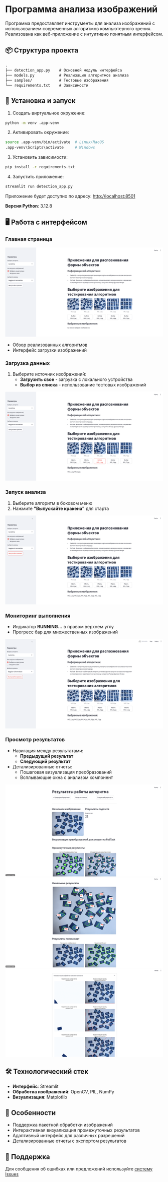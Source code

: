 # Программа анализа изображений

Программа предоставляет инструменты для анализа изображений с использованием современных алгоритмов компьютерного зрения. Реализована как веб-приложение с интуитивно понятным интерфейсом.

## 📦 Структура проекта

```
.
├── detection_app.py    # Основной модуль интерфейса
├── models.py           # Реализация алгоритмов анализа
├── samples/            # Тестовые изображения
└── requirements.txt    # Зависимости
```

## 🚀 Установка и запуск

1. Создать виртуальное окружение:
```bash
python -m venv .app-venv
```

2. Активировать окружение:
```bash
source .app-venv/bin/activate  # Linux/MacOS
.app-venv\Scripts\activate     # Windows
```

3. Установить зависимости:
```bash
pip install -r requirements.txt
```

4. Запустить приложение:
```bash
streamlit run detection_app.py
```

Приложение будет доступно по адресу: [http://localhost:8501](http://localhost:8501)

**Версия Python**: 3.12.8

## 🖥️ Работа с интерфейсом

### Главная страница
![Главная страница](images/title_page.png)

- Обзор реализованных алгоритмов
- Интерфейс загрузки изображений

### Загрузка данных
1. Выберите источник изображений:
   - **Загрузить свое** - загрузка с локального устройства
   - **Выбор из списка** - использование тестовых изображений

![Выбор изображений](images/choose.png)

### Запуск анализа
1. Выберите алгоритм в боковом меню
2. Нажмите **"Выпускайте кракена"** для старта

![Запуск алгоритма](images/run.png)

### Мониторинг выполнения
- Индикатор **RUNNING...** в правом верхнем углу
- Прогресс бар для множественных изображений

![Индикатор выполнения](images/running.png)

### Просмотр результатов
- Навигация между результатами:
  - **Предыдущий результат**
  - **Следующий результат**
- Детализированные отчеты:
  - Пошаговая визуализация преобразований
  - Всплывающие окна с анализом компонент

![Результаты анализа](images/results.png)
![Детализированные результаты](images/extended_res.png)
![Анализ компонент](images/components_res.png)

## 🛠️ Технологический стек
- **Интерфейс**: Streamlit
- **Обработка изображений**: OpenCV, PIL, NumPy
- **Визуализация**: Matplotlib

## 📌 Особенности
- Поддержка пакетной обработки изображений
- Интерактивная визуализация промежуточных результатов
- Адаптивный интерфейс для различных разрешений
- Детализированные отчеты с экспортом результатов

## 🤝 Поддержка
Для сообщения об ошибках или предложений используйте [систему Issues](https://github.com/figure-form-analisis/issues)
